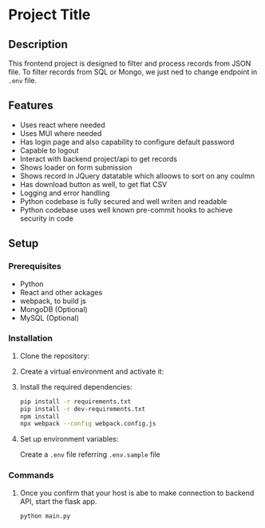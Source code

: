 # Project Title

## Description

This frontend project is designed to filter and process records from JSON file. To filter records from SQL or Mongo, we just ned to change endpoint in `.env` file.

## Features

- Uses react where needed
- Uses MUI where needed
- Has login page and also capability to configure default password
- Capable to logout
- Interact with backend project/api to get records
- Shows loader on form submission
- Shows record in JQuery datatable which alloows to sort on any coulmn
- Has download button as well, to get flat CSV
- Logging and error handling
- Python codebase is fully secured and well writen and readable
- Python codebase uses well known pre-commit hooks to achieve security in code

## Setup

### Prerequisites

- Python
- React and other ackages
- webpack, to build js
- MongoDB (Optional)
- MySQL (Optional)

### Installation

1. Clone the repository:
2. Create a virtual environment and activate it:
3. Install the required dependencies:

    ```sh
    pip install -r requirements.txt
    pip install -r dev-requirements.txt
    npm install
    npx webpack --config webpack.config.js
    ```

4. Set up environment variables:

    Create a `.env` file referring `.env.sample` file

### Commands

1. Once you confirm that your host is abe to make connection to backend API, start the flask app.

    ```sh
    python main.py
    ```